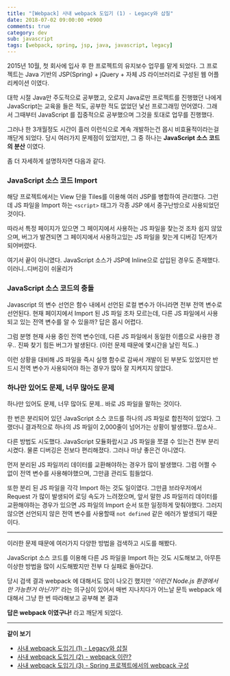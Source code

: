 ```yaml
---
title: "[Webpack] 사내 webpack 도입기 (1) - Legacy와 삽질"
date: 2018-07-02 09:00:00 +0900
comments: true
category: dev
sub: javascript
tags: [webpack, spring, jsp, java, javascript, legacy]
---
```


2015년 10월, 첫 회사에 입사 후 한 프로젝트의 유지보수 업무를 맡게 되었다.
그 프로젝트는 Java 기반의 JSP(Spring) + jQuery + 자체 JS 라이브러리로 구성된 웹 어플리케이션 이였다.

대학 시절 Java만 주도적으로 공부했고, 오로지 Java로만 프로젝트를 진행했던 나에게 JavaScript는 교육을 들은 적도, 공부한 적도 없었던 낯선 프로그래밍 언어였다.
그래서 그때부터 JavaScript 를 집중적으로 공부했으며 그것을 토대로 업무를 진행했다.

그러나 한 3개월정도 시간이 흘러 이런식으로 계속 개발하는건 몹시 비효율적이라는걸 깨닫게 되었다.
당시 여러가지 문제점이 있었지만, 그 중 하나는 **JavaScript 소스 코드의 분산** 이였다.

좀 더 자세하게 설명하자면 다음과 같다.

### JavaScript 소스 코드 Import
해당 프로젝트에서는 View 단을 Tiles를 이용해 여러 JSP를 병합하여 관리했다.
그런데 JS 파일을 Import 하는 `<script>` 태그가 각종 JSP 에서 중구난방으로 사용되었던것이다.

따라서 특정 페이지가 있으면 그 페이지에서 사용하는 JS 파일을 찾는것 조차 쉽지 않았으며,
버그가 발견되면 그 페이지에서 사용하고있는 JS 파일을 찾는게 디버깅 1단계가 되어버렸다.

여기서 끝이 아니였다. JavaScript 소스가 JSP에 Inline으로 삽입된 경우도 존재했다.
이러니..디버깅이 쉬울리가

### JavaScript 소스 코드의 충돌
Javascript 의 변수 선언은 함수 내에서 선언된 로컬 변수가 아니라면 전부 전역 변수로 선언된다.
현재 페이지에서 Import 된 JS 파일 조차 모르는데, 다른 JS 파일에서 사용되고 있는 전역 변수를 알 수 있을까?
답은 몹시 어렵다.

그럼 분명 현재 사용 중인 전역 변수인데, 다른 JS 파일에서 동일한 이름으로 사용한 경우..
진짜 찾기 힘든 버그가 발생된다. (이런 문제 때문에 몇시간을 날린 적도..)

이런 상황을 대비해 JS 파일을 즉시 실행 함수로 감싸서 개발이 된 부분도 있었지만
반드시 전역 변수가 사용되어야 하는 경우가 많아 잘 지켜지지 않았다.

### 하나만 있어도 문제, 너무 많아도 문제
하나만 있어도 문제, 너무 많아도 문제.. 바로 JS 파일을 말하는 것이다.

한 번은 분리되어 있던 JavaScript 소스 코드를 하나의 JS 파일로 합친적이 있었다.
그랬더니 결과적으로 하나의 JS 파일이 2,000줄이 넘어가는 상황이 발생했다..맙소사..

다른 방법도 시도했다. JavaScript 모듈화랍시고 JS 파일을 쪼갤 수 있는건 전부 분리시켰다.
물론 디버깅은 전보다 편리해졌다. 그러나 마냥 좋은건 아니였다.

먼저 분리된 JS 파일끼리 데이터를 교환해야하는 경우가 많이 발생했다.
그럼 어쩔 수 없이 전역 변수를 사용해야했으며, 그만큼 관리도 힘들었다.

또한 분리 된 JS 파일을 각각 Import 하는 것도 일이였다.
그만큼 브라우저에서 Request 가 많이 발생되어 로딩 속도가 느려졌으며,
앞서 말한 JS 파일끼리 데이터를 교환해야하는 경우가 있으면 JS 파일의 Import 순서 또한 일정하게 맞춰야했다.
그러지 않으면 선언되지 않은 전역 변수를 사용할때 `not defined` 같은 에러가 발생되기 때문이다.

---

이러한 문제 때문에 여러가지 다양한 방법을 검색하고 시도를 해봤다.

JavaScript 소스 코드를 이용해 다른 JS 파일을 Import 하는 것도 시도해보고, 아무튼 이상한 방법을 많이 시도해봤지만
전부 다 실패로 돌아갔다.

당시 검색 결과 webpack 에 대해서도 많이 나오긴 했지만 *'이런건 Node.js 환경에서만 가능한거 아닌가?'* 라는 의구심이 있어서
매번 지나치다가 어느날 문득 webpack 에 대해서 그냥 한 번 따라해보고 공부해 본 결과

**답은 webpack 이였구나!** 라고 깨닫게 되었다.

---

**같이 보기**
* [사내 webpack 도입기 (1) - Legacy와 삽질](/dev/21)
* [사내 webpack 도입기 (2) - webpack 이란?](/dev/22)
* [사내 webpack 도입기 (3) - Spring 프로젝트에서의 webpack 구성](/dev/27)
